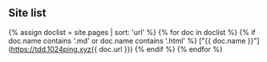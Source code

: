 ## Site list
{% assign doclist = site.pages | sort: 'url'  %}
{% for doc in doclist %}
       {% if doc.name contains '.md' or doc.name contains '.html' %}
              ["{{ doc.name }}"](https://tdd.1024ping.xyz{{ doc.url }})
       {% endif %}
{% endfor %}
